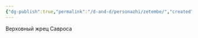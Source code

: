 ```yaml
---
{"dg-publish":true,"permalink":"/d-and-d/personazhi/zetembe/","created":"2024-01-23T14:33:03.749+04:00","updated":"2024-01-23T14:34:20.129+04:00"}
---
```


Верховный жрец Савроса
